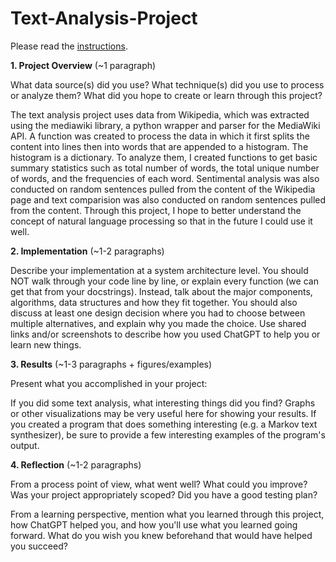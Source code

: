 # Text-Analysis-Project
 
Please read the [instructions](instructions.md).

**1. Project Overview** (~1 paragraph)

What data source(s) did you use? What technique(s) did you use to process or analyze them? What did you hope to create or learn through this project?

The text analysis project uses data from Wikipedia, which was extracted using the mediawiki library, a python wrapper and parser for the MediaWiki API. A function was created to process the data in which it first splits the content into lines then into words that are appended to a histogram. The histogram is a dictionary. To analyze them, I created functions to get basic summary statistics such as total number of words, the total unique number of words, and the frequencies of each word. Sentimental analysis was also conducted on random sentences pulled from the content of the Wikipedia page and text comparision was also conducted on random sentences pulled from the content. Through this project, I hope to better understand the concept of natural language processing so that in the future I could use it well.

**2. Implementation** (~1-2 paragraphs)

Describe your implementation at a system architecture level. You should NOT walk through your code line by line, or explain every function (we can get that from your docstrings). Instead, talk about the major components, algorithms, data structures and how they fit together. You should also discuss at least one design decision where you had to choose between multiple alternatives, and explain why you made the choice. Use shared links and/or screenshots to describe how you used ChatGPT to help you or learn new things.

**3. Results** (~1-3 paragraphs + figures/examples)

Present what you accomplished in your project:

If you did some text analysis, what interesting things did you find? Graphs or other visualizations may be very useful here for showing your results.
If you created a program that does something interesting (e.g. a Markov text synthesizer), be sure to provide a few interesting examples of the program's output.

**4. Reflection** (~1-2 paragraphs)

From a process point of view, what went well? What could you improve? Was your project appropriately scoped? Did you have a good testing plan?

From a learning perspective, mention what you learned through this project, how ChatGPT helped you, and how you'll use what you learned going forward. What do you wish you knew beforehand that would have helped you succeed?
